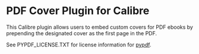 PDF Cover Plugin for Calibre
============================


This Calibre plugin allows users to embed custom covers for PDF ebooks by prepending the designated cover as the first page in the PDF.

See PYPDF_LICENSE.TXT for license information for [pypdf](https://github.com/py-pdf/pypdf).
